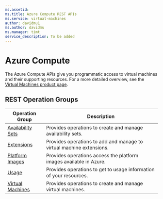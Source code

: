 ```yaml
---
ms.assetid: 
ms.title: Azure Compute REST APIs
ms.service: virtual-machines
author: davidmu1
ms.author: davidmu
ms.manager: timt
service_description: To be added
---
```



# Azure Compute

The Azure Compute APIs give you programmatic access to virtual machines and their supporting resources. For a more detailed overview, see the [Virtual Machines product page](https://azure.microsoft.com/services/virtual-machines).

## REST Operation Groups

| Operation Group | Description |
|-----------------|-------------|
| [Availability Sets](availabilitysets.md) | Provides operations to create and manage availability sets. |
| [Extensions](extensions.md) | Provides operations to add and manage to virtual machine extensions. |
| [Platform Images](platformimages.md) | Provides operations access the platform images available in Azure. |
| [Usage](usage.md) | Provides operations to get to usage information of your resources. |
| [Virtual Machines](virtualmachines.md) | Provides operations to create and manage virtual machines. |